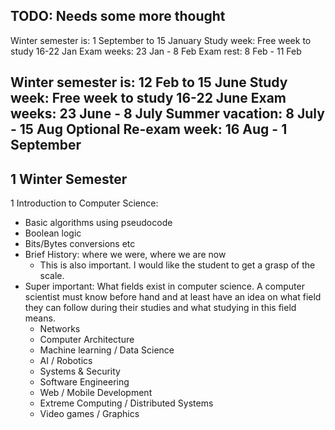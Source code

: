
TODO: Needs some more thought
--------------------------------------------------
Winter semester is: 1 September to 15 January
Study week: Free week to study 16-22 Jan
Exam weeks: 23 Jan - 8 Feb
Exam rest:  8 Feb - 11 Feb

Winter semester is: 12 Feb to 15 June
Study week: Free week to study 16-22 June
Exam weeks: 23 June - 8 July
Summer vacation: 8 July - 15 Aug
Optional Re-exam week: 16 Aug - 1 September 
---------------------------------------------------

1 Winter Semester
-----------------

 1 Introduction to Computer Science:
  - Basic algorithms using pseudocode
  - Boolean logic
  - Bits/Bytes conversions etc
  - Brief History: where we were, where we are now
    + This is also important. I would like the student to get a grasp of the scale.
  - Super important: What fields exist in computer science. A computer scientist must know before hand and at least have an idea 
    on what field they can follow during their studies and what studying in this field means. 
      + Networks
      + Computer Architecture
      + Machine learning / Data Science
      + AI / Robotics
      + Systems & Security
      + Software Engineering
      + Web / Mobile Development
      + Extreme Computing / Distributed Systems
      + Video games / Graphics
